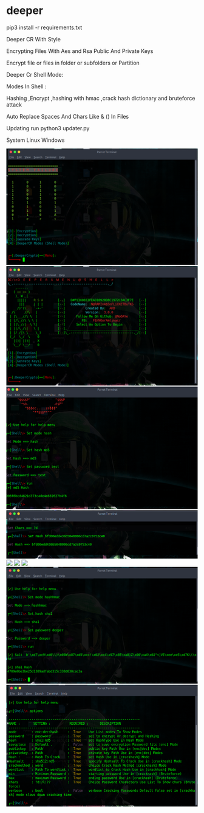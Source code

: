 # deeper


pip3 install -r requirements.txt


Deeper CR With Style 


Encrypting Files With Aes and Rsa Public And Private Keys 


Encrypt file or files in folder or subfolders or Partition


Deeper Cr Shell Mode:

Modes In Shell :

Hashing ,Encrypt ,hashing with hmac ,crack hash dictionary and bruteforce attack

Auto Replace Spaces And Chars Like & () In Files 

Updating 
run python3 updater.py


System
Linux Windows 

<img src="scrren/s1.png">     <img src="scrren/s2.png">
<img src="scrren/s3.png">
<img src="scrren/s6.png">
<img src="scrren/ss8ss.png">
<img src="scrren/s9dd.png">
<img src="scrren/s10ss.png">
<img src="scrren/s11.png">
<img src="scrren/s12.png">





